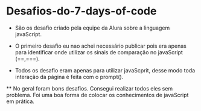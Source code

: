 # Desafios-do-7-days-of-code 

- São os desafio criado pela equipe da Alura sobre a linguagem javaScript.

- O primeiro desafio eu nao achei necessário publicar pois era apenas para identificar onde utilizar os sinais de comparação no javaScript (==,===). 

- Todos os desafio eram apenas para utilizar javaScprit, desse modo toda interação da página é feita com o prompt().

** No geral foram bons desafios. Consegui realizar todos eles sem problema. Foi uma boa forma de colocar os conhecimentos de javaScript em prática.
